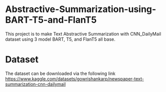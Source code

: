 # Abstractive-Summarization-using-BART-T5-and-FlanT5
This project is to make Text Abstractive Summarization with CNN_DailyMail dataset using 3 model BART, T5, and FlanT5 all base.

# Dataset
The dataset can be downloaded via the following link https://www.kaggle.com/datasets/gowrishankarp/newspaper-text-summarization-cnn-dailymail

